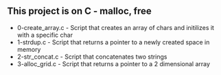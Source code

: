 ## This project is on C - malloc, free
+ 0-create_array.c - Script that creates an array of
chars and initilizes it with a specific char
+ 1-strdup.c - Script that returns a pointer to a newly created space in memory
+ 2-str_concat.c - Script that concatenates two strings
+ 3-alloc_grid.c - Script that returns a pointer to a 2 dimensional array

